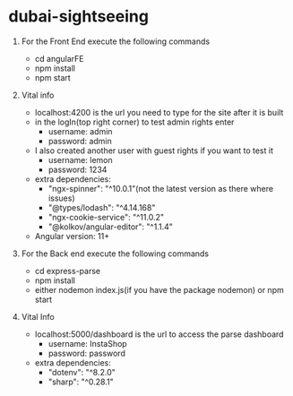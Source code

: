 # dubai-sightseeing

1. For the Front End execute the following commands
    - cd angularFE
    - npm install
    - npm start
2. Vital info    
    - localhost:4200 is the url you need to type for the site after it is built
    - in the logIn(top right corner) to test admin rights enter 
        - username: admin
        - password: admin
    - I also created another user with guest rights if you want to test it
        - username: lemon
        - password: 1234
    - extra dependencies:
        - "ngx-spinner": "^10.0.1"(not the latest version as there where issues)
        - "@types/lodash": "^4.14.168"
        - "ngx-cookie-service": "^11.0.2"
        - "@kolkov/angular-editor": "^1.1.4"
    - Angular version: 11+



1. For the Back end execute the following commands
    - cd express-parse
    - npm install
    - either nodemon index.js(if you have the package nodemon) or npm start
2. Vital Info
    - localhost:5000/dashboard is the url to access the parse dashboard
        - username: InstaShop
        - password: password
    - extra dependencies:
        - "dotenv": "^8.2.0"
        - "sharp": "^0.28.1"
